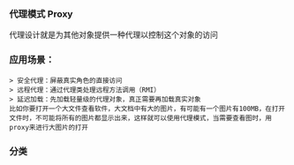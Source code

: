 ### 代理模式 Proxy

代理设计就是为其他对象提供一种代理以控制这个对象的访问

### 应用场景：
    > 安全代理：屏蔽真实角色的直接访问
    > 远程代理：通过代理类处理远程方法调用（RMI）
    > 延迟加载：先加载轻量级的代理对象，真正需要再加载真实对象
    比如你要打开一个大文件查看软件，大文档中有大的图片，有可能有一个图片有100MB，在打开文件时，不可能将所有的图片都显示出来，这样就可以使用代理模式，当需要查看图时，用proxy来进行大图片的打开

### 分类
    